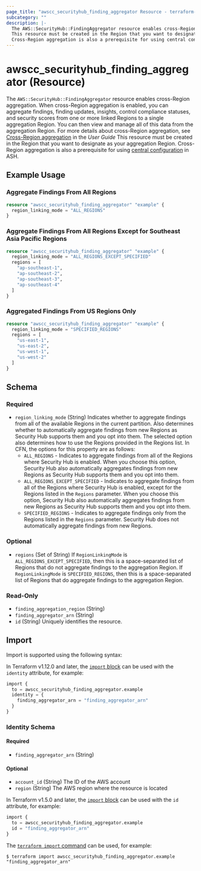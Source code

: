 ```yaml
---
page_title: "awscc_securityhub_finding_aggregator Resource - terraform-provider-awscc"
subcategory: ""
description: |-
  The AWS::SecurityHub::FindingAggregator resource enables cross-Region aggregation. When cross-Region aggregation is enabled, you can aggregate findings, finding updates, insights, control compliance statuses, and security scores from one or more linked Regions to a single aggregation Region. You can then view and manage all of this data from the aggregation Region. For more details about cross-Region aggregation, see Cross-Region aggregation https://docs.aws.amazon.com/securityhub/latest/userguide/finding-aggregation.html in the User Guide
  This resource must be created in the Region that you want to designate as your aggregation Region.
  Cross-Region aggregation is also a prerequisite for using central configuration https://docs.aws.amazon.com/securityhub/latest/userguide/central-configuration-intro.html in ASH.
---
```


# awscc_securityhub_finding_aggregator (Resource)

The ``AWS::SecurityHub::FindingAggregator`` resource enables cross-Region aggregation. When cross-Region aggregation is enabled, you can aggregate findings, finding updates, insights, control compliance statuses, and security scores from one or more linked Regions to a single aggregation Region. You can then view and manage all of this data from the aggregation Region. For more details about cross-Region aggregation, see [Cross-Region aggregation](https://docs.aws.amazon.com/securityhub/latest/userguide/finding-aggregation.html) in the *User Guide*
 This resource must be created in the Region that you want to designate as your aggregation Region.
 Cross-Region aggregation is also a prerequisite for using [central configuration](https://docs.aws.amazon.com/securityhub/latest/userguide/central-configuration-intro.html) in ASH.

## Example Usage

### Aggregate Findings From All Regions

```terraform
resource "awscc_securityhub_finding_aggregator" "example" {
  region_linking_mode = "ALL_REGIONS"
}
```

### Aggregate Findings From All Regions Except for Southeast Asia Pacific Regions

```terraform
resource "awscc_securityhub_finding_aggregator" "example" {
  region_linking_mode = "ALL_REGIONS_EXCEPT_SPECIFIED"
  regions = [
    "ap-southeast-1",
    "ap-southeast-2",
    "ap-southeast-3",
    "ap-southeast-4"
  ]
}
```

### Aggregated Findings From US Regions Only

```terraform
resource "awscc_securityhub_finding_aggregator" "example" {
  region_linking_mode = "SPECIFIED_REGIONS"
  regions = [
    "us-east-1",
    "us-east-2",
    "us-west-1",
    "us-west-2"
  ]
}
```

<!-- schema generated by tfplugindocs -->
## Schema

### Required

- `region_linking_mode` (String) Indicates whether to aggregate findings from all of the available Regions in the current partition. Also determines whether to automatically aggregate findings from new Regions as Security Hub supports them and you opt into them.
 The selected option also determines how to use the Regions provided in the Regions list.
 In CFN, the options for this property are as follows:
  +  ``ALL_REGIONS`` - Indicates to aggregate findings from all of the Regions where Security Hub is enabled. When you choose this option, Security Hub also automatically aggregates findings from new Regions as Security Hub supports them and you opt into them. 
  +  ``ALL_REGIONS_EXCEPT_SPECIFIED`` - Indicates to aggregate findings from all of the Regions where Security Hub is enabled, except for the Regions listed in the ``Regions`` parameter. When you choose this option, Security Hub also automatically aggregates findings from new Regions as Security Hub supports them and you opt into them. 
  +  ``SPECIFIED_REGIONS`` - Indicates to aggregate findings only from the Regions listed in the ``Regions`` parameter. Security Hub does not automatically aggregate findings from new Regions.

### Optional

- `regions` (Set of String) If ``RegionLinkingMode`` is ``ALL_REGIONS_EXCEPT_SPECIFIED``, then this is a space-separated list of Regions that do not aggregate findings to the aggregation Region.
 If ``RegionLinkingMode`` is ``SPECIFIED_REGIONS``, then this is a space-separated list of Regions that do aggregate findings to the aggregation Region.

### Read-Only

- `finding_aggregation_region` (String)
- `finding_aggregator_arn` (String)
- `id` (String) Uniquely identifies the resource.

## Import

Import is supported using the following syntax:

In Terraform v1.12.0 and later, the [`import` block](https://developer.hashicorp.com/terraform/language/import) can be used with the `identity` attribute, for example:

```terraform
import {
  to = awscc_securityhub_finding_aggregator.example
  identity = {
    finding_aggregator_arn = "finding_aggregator_arn"
  }
}
```

<!-- schema generated by tfplugindocs -->
### Identity Schema

#### Required

- `finding_aggregator_arn` (String)

#### Optional

- `account_id` (String) The ID of the AWS account
- `region` (String) The AWS region where the resource is located

In Terraform v1.5.0 and later, the [`import` block](https://developer.hashicorp.com/terraform/language/import) can be used with the `id` attribute, for example:

```terraform
import {
  to = awscc_securityhub_finding_aggregator.example
  id = "finding_aggregator_arn"
}
```

The [`terraform import` command](https://developer.hashicorp.com/terraform/cli/commands/import) can be used, for example:

```shell
$ terraform import awscc_securityhub_finding_aggregator.example "finding_aggregator_arn"
```